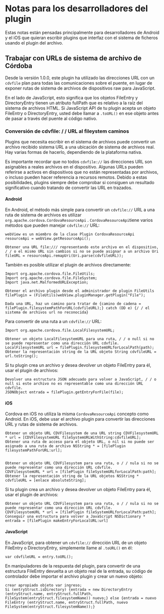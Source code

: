 <!---
    Licensed to the Apache Software Foundation (ASF) under one
    or more contributor license agreements.  See the NOTICE file
    distributed with this work for additional information
    regarding copyright ownership.  The ASF licenses this file
    to you under the Apache License, Version 2.0 (the
    "License"); you may not use this file except in compliance
    with the License.  You may obtain a copy of the License at

      http://www.apache.org/licenses/LICENSE-2.0

    Unless required by applicable law or agreed to in writing,
    software distributed under the License is distributed on an
    "AS IS" BASIS, WITHOUT WARRANTIES OR CONDITIONS OF ANY
    KIND, either express or implied.  See the License for the
    specific language governing permissions and limitations
    under the License.
-->

# Notas para los desarrolladores del plugin

Estas notas están pensadas principalmente para desarrolladores de Android y el iOS que quieran escribir plugins que interfaz con el sistema de ficheros usando el plugin del archivo.

## Trabajar con URLs de sistema de archivo de Córdoba

Desde la versión 1.0.0, este plugin ha utilizado las direcciones URL con un `cdvfile` plan para todas las comunicaciones sobre el puente, en lugar de exponer rutas de sistema de archivos de dispositivos raw para JavaScript.

En el lado de JavaScript, esto significa que los objetos FileEntry y DirectoryEntry tienen un atributo fullPath que es relativo a la raíz del sistema de archivos HTML. Si JavaScript API de tu plugin acepta un objeto FileEntry o DirectoryEntry, usted debe llamar a `.toURL()` en ese objeto antes de pasar a través del puente al código nativo.

### Conversión de cdvfile: / / URL al fileystem caminos

Plugins que necesita escribir en el sistema de archivos puede convertir un archivo recibido sistema URL a una ubicación de sistema de archivos real. Hay varias formas de hacerlo, dependiendo de la plataforma nativa.

Es importante recordar que no todos `cdvfile://` las direcciones URL son asignables a reales archivos en el dispositivo. Algunas URLs pueden referirse a activos en dispositivos que no están representadas por archivos, o incluso pueden hacer referencia a recursos remotos. Debido a estas posibilidades, plugins siempre debe comprobar si consiguen un resultado significativo cuando tratando de convertir las URL en trazados.

#### Android

En Android, el método más simple para convertir un `cdvfile://` URL a una ruta de sistema de archivos es utilizar `org.apache.cordova.CordovaResourceApi` . `CordovaResourceApi`tiene varios métodos que pueden manejar `cdvfile://` URL:

    webView es un miembro de la clase Plugin CordovaResourceApi resourceApi = webView.getResourceApi();

    Obtener una URL file:/// representando este archivo en el dispositivo, / / o el mismo URL sin cambios si no se puede asignar a un archivo Uri fileURL = resourceApi.remapUri(Uri.parse(cdvfileURL));


También es posible utilizar el plugin de archivos directamente:

    Import org.apache.cordova.file.FileUtils;
    Import org.apache.cordova.file.FileSystem;
    Import java.net.MalformedURLException;

    Obtener el archivo plugin desde el administrador de plugin FileUtils filePlugin = (FileUtils)webView.pluginManager.getPlugin("File");

    Dada una URL, haz un camino para tratar de {camino de cadena = filePlugin.filesystemPathForURL(cdvfileURL);} catch (DD e) {/ / el sistema de archivos url no reconocida}


Para convertir de una ruta a un `cdvfile://` URL:

    Import org.apache.cordova.file.LocalFilesystemURL;

    Obtener un objeto LocalFilesystemURL para una ruta, / / o null si no se puede representar como una dirección URL cdvfile.
    LocalFilesystemURL url = filePlugin.filesystemURLforLocalPath(path);
    Obtener la representación string de la URL objeto String cdvfileURL = url.toString();


Si tu plugin crea un archivo y desea devolver un objeto FileEntry para él, usar el plugin de archivos:

    Devolver una estructura JSON adecuado para volver a JavaScript, / / o null si este archivo no es representable como una dirección URL cdvfile.
    JSONObject entrada = filePlugin.getEntryForFile(file);


#### iOS

Cordova en iOS no utiliza la misma `CordovaResourceApi` concepto como Android. En iOS, debe usar el archivo plugin para convertir las direcciones URL y rutas de sistema de archivos.

    Obtener un objeto URL CDVFilesystem de una URL string CDVFilesystemURL * url = [CDVFilesystemURL fileSystemURLWithString:cdvfileURL];
    Obtener una ruta de acceso para el objeto URL, o nil si no puede ser asignado a una ruta de archivo NSString * = [filePlugin filesystemPathForURL:url];


    Obtener un objeto URL CDVFilesystem para una ruta, o / / nula si no se puede representar como una dirección URL cdvfile.
    CDVFilesystemURL * url = [filePlugin fileSystemURLforLocalPath:path];
    Obtener la representación string de la URL objetos NSString * cdvfileURL = [enlace absoluteString];


Si tu plugin crea un archivo y desea devolver un objeto FileEntry para él, usar el plugin de archivos:

    Obtener un objeto URL CDVFilesystem para una ruta, o / / nula si no se puede representar como una dirección URL cdvfile.
    CDVFilesystemURL * url = [filePlugin fileSystemURLforLocalPath:path];
    Conseguir una estructura para volver a JavaScript NSDictionary * entrada = [filePlugin makeEntryForLocalURL:url]


#### JavaScript

En JavaScript, para obtener un `cdvfile://` dirección URL de un objeto FileEntry o DirectoryEntry, simplemente llame al `.toURL()` en él:

    var cdvfileURL = entry.toURL();


En manipuladores de la respuesta del plugin, para convertir de una estructura FileEntry devuelta a un objeto real de la entrada, su código de controlador debe importar el archivo plugin y crear un nuevo objeto:

    crear apropiado objeto var ingreso;
    Si (entryStruct.isDirectory) {entrada = new DirectoryEntry (entryStruct.name, entryStruct.fullPath, FileSystem(entryStruct.filesystemName)) nuevo;} else {entrada = nuevo FileEntry (entryStruct.name, entryStruct.fullPath, nuevo FileSystem(entryStruct.filesystemName));}